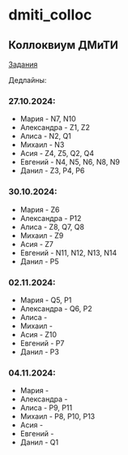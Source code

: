 # dmiti_colloc
## Коллоквиум ДМиТИ

[Задания](https://docs.google.com/document/d/1Dv_6AIhxg_3ezu6VMcEnMpyfRzgym9l8PmE4ULGfjgM/edit?tab=t.0)

Дедлайны:

### 27.10.2024:
+ Мария - N7, N10
+ Александра - Z1, Z2
+ Алиса - N2, Q1
+ Михаил - N3
+ Асия - Z4, Z5, Q2, Q4
+ Евгений - N4, N5, N6, N8, N9
+ Данил - Z3, P4, P6

### 30.10.2024:
* Мария - Z6
* Александра - P12
* Алиса - Z8, Q7, Q8
* Михаил - Z9
* Асия - Z7
* Евгений - N11, N12, N13, N14
* Данил - P5

### 02.11.2024:
* Мария - Q5, P1
* Александра - Q6, P2
* Алиса - 
* Михаил - 
* Асия - Z10
* Евгений - P7
* Данил - P3

### 04.11.2024:
* Мария - 
* Александра - 
* Алиса - P9, P11
* Михаил - P8, P10, P13
* Асия - 
* Евгений - 
* Данил - Q1

